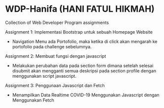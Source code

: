 # WDP-Hanifa (HANI FATUL HIKMAH)
Collection of Web Developer Program assignments

Assignment 1:
Implementasi Bootstrap untuk sebuah Homepage Website
- Navigation Menu ada Portofolio, maka ketika di click akan mengarah ke portofolio pada challenge sebelumnya.
  
Assignment 2:
Membuat fungsi dengan javascript
- Melakukan perubahan data pada section form dimana setelah selesai disubmit akan mengganti semua deskripsi pada section profile dengan menggunakan script javascript.

Assignment 3:
Penggunaan Javascript dan Fetch
- Menampilkan Data Realtime COVID-19 Menggunakan Javascript dengan Menggunakan Fetch 
